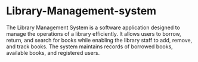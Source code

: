 # Library-Management-system
The Library Management System is a software application designed to manage the operations of a library efficiently. It allows users to borrow, return, and search for books while enabling the library staff to add, remove, and track books. The system maintains records of borrowed books, available books, and registered users. 
